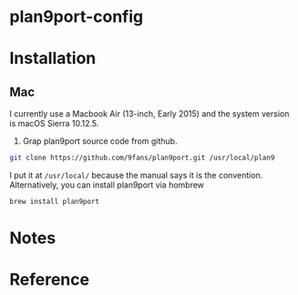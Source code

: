 # plan9port-config

# Installation

## Mac

I currently use a Macbook Air (13-inch, Early 2015) and the system version is
macOS Sierra 10.12.5.

1. Grap plan9port source code from github.
``` bash
git clone https://github.com/9fans/plan9port.git /usr/local/plan9
```
I put it at `/usr/local/` because the manual says it is the convention.
Alternatively, you can install plan9port via hombrew

``` bash
brew install plan9port
```

# Notes

# Reference